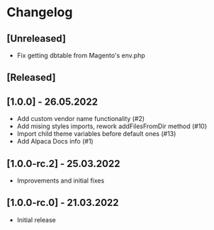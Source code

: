 # Changelog

## [Unreleased]
- Fix getting dbtable from Magento's env.php

## [Released]
## [1.0.0] - 26.05.2022
- Add custom vendor name functionality (#2)
- Add mising styles imports, rework addFilesFromDir method (#10)
- Import child theme variables before default ones (#13)
- Add Alpaca Docs info (#1)
## [1.0.0-rc.2] - 25.03.2022
- Improvements and initial fixes

## [1.0.0-rc.0] - 21.03.2022
- Initial release

